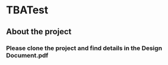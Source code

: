 # TBATest
## About the project
### Please clone the project and find details in the Design Document.pdf
